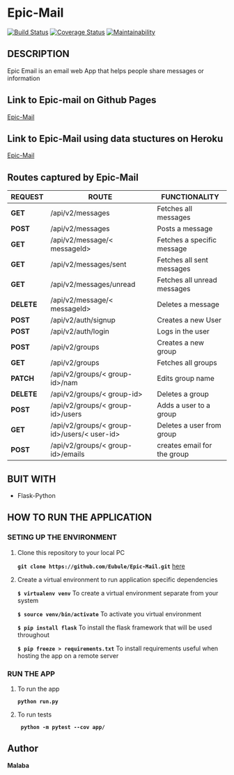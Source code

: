 # Epic-Mail
[![Build Status](https://travis-ci.com/Eubule/Epic-Mail.svg?branch=ft-user-can-send-email-to-group-ch3-164879077)](https://travis-ci.com/Eubule/Epic-Mail)
[![Coverage Status](https://coveralls.io/repos/github/Eubule/Epic-Mail/badge.svg?branch=ft-user-can-send-email-to-group-ch3-164879077)](https://coveralls.io/github/Eubule/Epic-Mail?branch=ft-user-can-send-email-to-group-ch3-164879077)
[![Maintainability](https://api.codeclimate.com/v1/badges/39b05a4e7dc5545c7b14/maintainability)](https://codeclimate.com/github/Eubule/Epic-Mail/maintainability)

## DESCRIPTION

Epic Email is an email  web App that helps people share messages or information

## Link to Epic-mail on Github Pages

[Epic-Mail](https://eubule.github.io/Epic-Mail/)

## Link to Epic-Mail using data stuctures on Heroku

[Epic-Mail](https://epic-mail-malaba.herokuapp.com/api/v2/messages)

## Routes captured by Epic-Mail

 REQUEST | ROUTE | FUNCTIONALITY
 ------- | ----- | -------------
 **GET** | /api/v2/messages | Fetches all messages
 **POST** | /api/v2/messages | Posts a message
 **GET** | /api/v2/message/< messageId> | Fetches a specific message
 **GET** | /api/v2/messages/sent | Fetches all sent messages
 **GET** | /api/v2/messages/unread | Fetches all unread messages
 **DELETE** | /api/v2/message/< messageId> | Deletes a message
 **POST** | /api/v2/auth/signup | Creates a new User
 **POST** | /api/v2/auth/login | Logs in the user
 **POST** | /api/v2/groups | Creates a new group
 **GET** | /api/v2/groups | Fetches all groups
 **PATCH** | /api/v2/groups/< group-id>/nam | Edits group name
 **DELETE** | /api/v2/groups/< group-id> | Deletes a group
 **POST** | /api/v2/groups/< group-id>/users | Adds a user to a group
 **GET** | /api/v2/groups/< group-id>/users/< user-id> | Deletes a user from group
 **POST** | /api/v2/groups/< group-id>/emails | creates email for the group



## BUIT WITH

 * Flask-Python

## HOW TO RUN THE APPLICATION

 ### SETING UP THE ENVIRONMENT
 
 1. Clone this repository to your local PC

    **` git clone https://github.com/Eubule/Epic-Mail.git `** [here](https://github.com/Eubule/Epic-Mail)


 2. Create a virtual environment to run application specific dependencies

    **`$ virtualenv venv`**  To create a virtual environment separate from your system

    **`$ source venv/bin/activate`**   To activate you virtual environment

    **`$ pip install flask`**   To install the flask framework that will be used throughout

    **`$ pip freeze > requirements.txt`**   To install requirements useful when hosting the app on a remote server


 ### RUN THE APP

 1. To run the app

    **` python run.py `**

 2. To run tests

    **`  python -m pytest --cov app/ `**


## Author

**Malaba**

